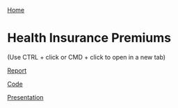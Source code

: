 [Home](https://llmechling.github.io/lara_mechling.github.io/)

# Health Insurance Premiums

(Use CTRL + click or CMD + click to open in a new tab)

[Report](https://llmechling.github.io/lara_mechling.github.io/health_insurance_report.pdf)

[Code](https://llmechling.github.io/lara_mechling.github.io/docs/jupyter/Health_Insurance_Premiums.html)

[Presentation](https://llmechling.github.io/lara_mechling.github.io/health_insurance_presentation.pdf)
